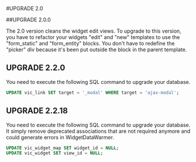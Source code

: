#UPGRADE 2.0

##UPGRADE 2.0.0

The 2.0 version cleans the widget edit views.
To upgrade to this version, you have to refactor your widgets "edit" and "new" templates to use the "form_static" and "form_entity" blocks.
You don't have to redefine the "picker" div because it's been put outside the block in the parent template.

## UPGRADE 2.2.0
You need to execute the following SQL command to upgrade your database.
```sql
UPDATE vic_link SET target = '_modal' WHERE target = 'ajax-modal';
```

## UPGRADE 2.2.18
You need to execute the following SQL command to upgrade your database.
It simply remove deprecated associations that are not required anymore and could generate errors in WidgetDataWarmer.
```sql
UPDATE vic_widget_map SET widget_id = NULL;
UPDATE vic_widget SET view_id = NULL;
```
